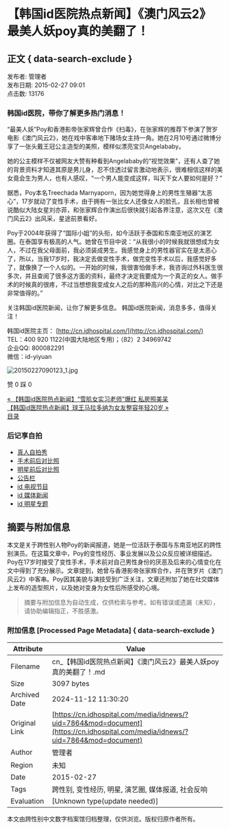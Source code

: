 # 【韩国id医院热点新闻】《澳门风云2》最美人妖poy真的美翻了！

## 正文 { data-search-exclude }


发布者: 管理者  
发布日期: 2015-02-27 09:01  
点击数: 13176  

### 韩国id医院，带你了解更多热门消息！

“最美人妖”Poy和香港影帝张家辉曾合作《扫毒》，在张家辉的推荐下参演了贺岁电影《澳门风云2》，她在戏中客串地下赌场女主持一角。她在2月10号通过微博分享了一张头戴王冠公主造型的美照，模样似漂亮宝贝Angelababy。 

她的公主模样不仅被网友大赞有种看到Angelababy的“视觉效果”，还有人查了她的背景资料才知道其原是男儿身，忍不住透过留言激动地表示，很难相信这样的美女竟会生为男人，也有人感叹，“一个男人能变成这样，叫天下女人要如何是好？”

据悉，Poy本名Treechada Marnyaporn，因为她觉得身上的男性生殖器“太恶心”，17岁就动了变性手术，由于拥有一张比女人还像女人的脸孔，且长相也曾被说酷似大陆女星刘亦菲，和张家辉合作演出后很快就引起各界注意，这次又在《澳门风云2》出风采，星途前景看好。 

Poy于2004年获得了“国际小姐”的头衔，如今活跃于泰国和东南亚地区的演艺圈。在泰国享有极高的人气。她曾在节目中说：“从我很小的时候我就很想成为女人，不过在我父母面前，我必须装成男生。我感觉身上的男性器官实在是太恶心了，所以，当我17岁时，我决定去做变性手术，做完变性手术以后，我感觉好多了，就像换了一个人似的。一开始的时候，我很害怕做手术，我咨询过外科医生很多次，并且查阅了很多这方面的资料，最终才决定我要成为一个真正的女人。做手术的时候真的很疼，不过当想想我变成女人之后的那种高兴的心情，对比之下还是非常值得的。” 

关注韩国id医院新闻，让你了解更多信息。 韩国id医院新闻，消息多多，值得关注！ 

韩国id医院主页： [http://cn.idhospital.com/](http://cn.idhospital.com/)  
TEL：400 920 1122(中国大陆地区专用)；（82）2 34969742  
企业QQ: 800082291  
微信：id-yiyuan  

![20150227090123_1.jpg](https://cn.idhospital.com/media/idnews/20150227090123_1.jpg)

赞 0 踩 0

[« 【韩国id医院热点新闻】“雪肌女实习老师”爆红 私房照美呆](/media/idnews/?uid=7863&mod=document)  
[【韩国id医院热点新闻】球王马拉多纳为女友整容年轻20岁 »](/media/idnews/?uid=7865&mod=document)  
[目录](/media/idnews/?mod=list)

### 后记享自拍

- [真人自拍秀](https://cn.idhospital.com/media/real/)
- [手术前后对比照](https://cn.idhospital.com/media/bna/)
- [明星前后对比照](https://cn.idhospital.com/media/starbna/)
- [公告栏](https://cn.idhospital.com/media/notice/)
- [id 电视节目](https://cn.idhospital.com/media/idtv/)
- [id 媒体新闻](https://cn.idhospital.com/media/idnews/)
- [id 明星专题](https://cn.idhospital.com/media/idstar/)

## 摘要与附加信息

<!-- tcd_abstract -->
本文是关于跨性别人物Poy的新闻报道，她是一位活跃于泰国与东南亚地区的跨性别演员。在这篇文章中，Poy的变性经历、事业发展以及公众反应被详细描述。Poy在17岁时接受了变性手术，手术前对自己男性身份的厌恶及后来的心情变化在文中得到了充分展示。文章提到，她曾与香港影帝张家辉合作，并在贺岁片《澳门风云2》中客串。Poy因其美貌与演技受到广泛关注，文章还附加了她在社交媒体上发布的造型照片，以及她对变身为女性后所感受的心境。
<!-- tcd_abstract_end -->

> 摘要与附加信息为自动生成，仅供检索与参考。如有错误或遗漏（未知），请协助编辑指正，不胜感激。

### 附加信息 [Processed Page Metadata] { data-search-exclude }

| Attribute       | Value                                  |
|-----------------|----------------------------------------|
| Filename        | cn_【韩国id医院热点新闻】《澳门风云2》最美人妖poy真的美翻了！.md                             |
| Size            | 3097 bytes                           |
| Archived Date   | 2024-11-12 11:30:20                             |
| Original Link   | [https://cn.idhospital.com/media/idnews/?uid=7864&mod=document](https://cn.idhospital.com/media/idnews/?uid=7864&mod=document)                       |
| Author          | 管理者                               |
| Region          | 未知                               |
| Date            | 2015-02-27                                 |
| Tags            | 跨性别, 变性经历, 明星, 演艺圈, 媒体报道, 社会反响                                 |
| Evaluation            | [Unknown type(update needed)]                                 |
<!-- tcd_table_end -->

本文由跨性别中文数字档案馆归档整理，仅供浏览。版权归原作者所有。
